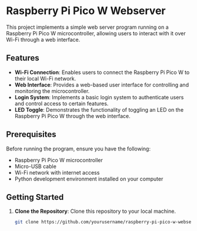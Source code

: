 # Raspberry Pi Pico W Webserver

This project implements a simple web server program running on a Raspberry Pi Pico W microcontroller, allowing users to interact with it over Wi-Fi through a web interface.

## Features

- **Wi-Fi Connection**: Enables users to connect the Raspberry Pi Pico W to their local Wi-Fi network.
- **Web Interface**: Provides a web-based user interface for controlling and monitoring the microcontroller.
- **Login System**: Implements a basic login system to authenticate users and control access to certain features.
- **LED Toggle**: Demonstrates the functionality of toggling an LED on the Raspberry Pi Pico W through the web interface.

## Prerequisites

Before running the program, ensure you have the following:

- Raspberry Pi Pico W microcontroller
- Micro-USB cable
- Wi-Fi network with internet access
- Python development environment installed on your computer

## Getting Started

1. **Clone the Repository**: Clone this repository to your local machine.

   ```bash
   git clone https://github.com/yourusername/raspberry-pi-pico-w-webserver.git
